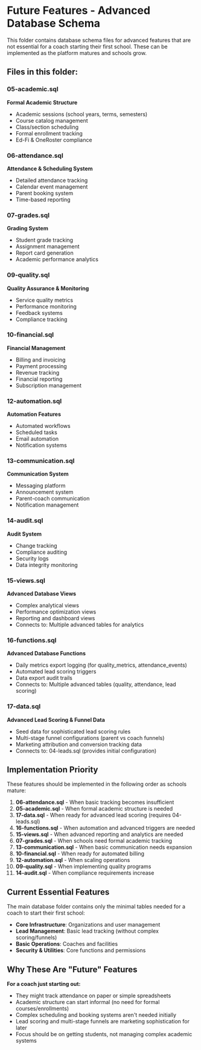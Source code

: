 # Future Features - Advanced Database Schema

This folder contains database schema files for advanced features that are not essential for a coach starting their first school. These can be implemented as the platform matures and schools grow.

## Files in this folder:

### 05-academic.sql
**Formal Academic Structure**
- Academic sessions (school years, terms, semesters)
- Course catalog management
- Class/section scheduling
- Formal enrollment tracking
- Ed-Fi & OneRoster compliance

### 06-attendance.sql
**Attendance & Scheduling System**
- Detailed attendance tracking
- Calendar event management
- Parent booking system
- Time-based reporting

### 07-grades.sql
**Grading System**
- Student grade tracking
- Assignment management
- Report card generation
- Academic performance analytics

### 09-quality.sql
**Quality Assurance & Monitoring**
- Service quality metrics
- Performance monitoring
- Feedback systems
- Compliance tracking

### 10-financial.sql
**Financial Management**
- Billing and invoicing
- Payment processing
- Revenue tracking
- Financial reporting
- Subscription management

### 12-automation.sql
**Automation Features**
- Automated workflows
- Scheduled tasks
- Email automation
- Notification systems

### 13-communication.sql
**Communication System**
- Messaging platform
- Announcement system
- Parent-coach communication
- Notification management

### 14-audit.sql
**Audit System**
- Change tracking
- Compliance auditing
- Security logs
- Data integrity monitoring

### 15-views.sql
**Advanced Database Views**
- Complex analytical views
- Performance optimization views
- Reporting and dashboard views
- Connects to: Multiple advanced tables for analytics

### 16-functions.sql
**Advanced Database Functions**
- Daily metrics export logging (for quality_metrics, attendance_events)
- Automated lead scoring triggers
- Data export audit trails
- Connects to: Multiple advanced tables (quality, attendance, lead scoring)

### 17-data.sql
**Advanced Lead Scoring & Funnel Data**
- Seed data for sophisticated lead scoring rules
- Multi-stage funnel configurations (parent vs coach funnels)
- Marketing attribution and conversion tracking data
- Connects to: 04-leads.sql (provides initial configuration)

## Implementation Priority

These features should be implemented in the following order as schools mature:

1. **06-attendance.sql** - When basic tracking becomes insufficient
2. **05-academic.sql** - When formal academic structure is needed
3. **17-data.sql** - When ready for advanced lead scoring (requires 04-leads.sql)
4. **16-functions.sql** - When automation and advanced triggers are needed
5. **15-views.sql** - When advanced reporting and analytics are needed
6. **07-grades.sql** - When schools need formal academic tracking
7. **13-communication.sql** - When basic communication needs expansion
8. **10-financial.sql** - When ready for automated billing
9. **12-automation.sql** - When scaling operations
10. **09-quality.sql** - When implementing quality programs
11. **14-audit.sql** - When compliance requirements increase

## Current Essential Features

The main database folder contains only the minimal tables needed for a coach to start their first school:
- **Core Infrastructure**: Organizations and user management
- **Lead Management**: Basic lead tracking (without complex scoring/funnels)
- **Basic Operations**: Coaches and facilities
- **Security & Utilities**: Core functions and permissions

## Why These Are "Future" Features

**For a coach just starting out:**
- They might track attendance on paper or simple spreadsheets
- Academic structure can start informal (no need for formal courses/enrollments)
- Complex scheduling and booking systems aren't needed initially
- Lead scoring and multi-stage funnels are marketing sophistication for later
- Focus should be on getting students, not managing complex academic systems 